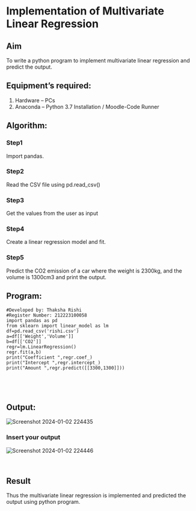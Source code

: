# Implementation of Multivariate Linear Regression
## Aim
To write a python program to implement multivariate linear regression and predict the output.
## Equipment’s required:
1.	Hardware – PCs
2.	Anaconda – Python 3.7 Installation / Moodle-Code Runner
## Algorithm:
### Step1
Import pandas.

### Step2
Read the CSV file using pd.read_csv()

### Step3
Get the values from the user as input

### Step4
Create a linear regression model and fit.

### Step5
Predict the CO2 emission of a car where the weight is 2300kg, and the volume is 1300cm3 and print the output.

## Program:
```
#Developed by: Thaksha Rishi
#Register Number: 212223100058
import pandas as pd
from sklearn import linear_model as lm
df=pd.read_csv('rishi.csv')
a=df[['Weight','Volume']]
b=df[['CO2']]
regr=lm.LinearRegression()
regr.fit(a,b)
print("Coefficient ",regr.coef_)
print("Intercept ",regr.intercept_)
print("Amount ",regr.predict([[3300,1300]]))





```
## Output:
![Screenshot 2024-01-02 224435](https://github.com/ThakshaRishi/Multivariate-Linear-Regression/assets/144870423/77a4bf4f-2917-4390-b7b5-803ee93c509e)


### Insert your output
![Screenshot 2024-01-02 224446](https://github.com/ThakshaRishi/Multivariate-Linear-Regression/assets/144870423/c8043c3b-1807-4b67-afd7-34c5fba70530)

<br>

## Result
Thus the multivariate linear regression is implemented and predicted the output using python program.
